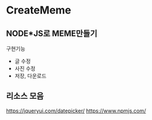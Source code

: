# CreateMeme

  ## NODE*JS로 MEME만들기
  
  구현기능
   - 글 수정
   - 사진 수정
   - 저장, 다운로드
   
  ## 리소스 모음
  https://jqueryui.com/datepicker/
  https://www.npmjs.com/
